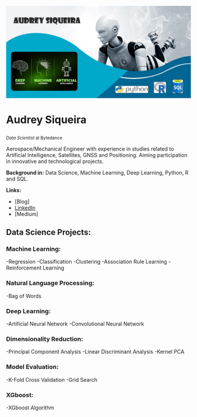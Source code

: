 <p align="center">
  <img src="banner1.jpg" >
</p>

# Audrey Siqueira
<sub>*Data Scientist* at Bytedance </sub>

Aerospace/Mechanical Engineer with experience in studies related to Artificial Intelligence, Satellites, GNSS and Positioning.
Aiming participation in innovative and technological projects. 

**Background in:** Data Science, Machine Learning, Deep Learning, Python, R and SQL. 
 
 **Links:**
* [Blog]
* [LinkedIn](https://www.linkedin.com/in/audrey-siqueira-b5341ba3/)
* [Medium]


## Data Science Projects:

### Machine Learning:
-Regression
-Classification
-Clustering
-Association Rule Learning
-Reinforcement Learning

### Natural Language Processing:
-Bag of Words

### Deep Learning:
-Artificial Neural Network
-Convolutional Neural Network

### Dimensionality Reduction:
-Principal Component Analysis
-Linear Discriminant Analysis
-Kernel PCA

### Model Evaluation:
-K-Fold Cross Validation
-Grid Search

### XGboost:
-XGboost Algorithm

